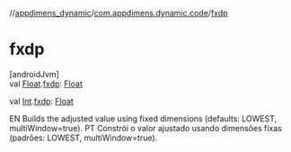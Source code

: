 //[appdimens_dynamic](../../README.md)/[com.appdimens.dynamic.code](README.md)/[fxdp](fxdp.md)

# fxdp

[androidJvm]\
val [Float](https://kotlinlang.org/api/core/kotlin-stdlib/kotlin/-float/index.html).[fxdp](fxdp.md): [Float](https://kotlinlang.org/api/core/kotlin-stdlib/kotlin/-float/index.html)

val [Int](https://kotlinlang.org/api/core/kotlin-stdlib/kotlin/-int/index.html).[fxdp](fxdp.md): [Float](https://kotlinlang.org/api/core/kotlin-stdlib/kotlin/-float/index.html)

EN Builds the adjusted value using fixed dimensions (defaults: LOWEST, multiWindow=true). PT Constrói o valor ajustado usando dimensões fixas (padrões: LOWEST, multiWindow=true).